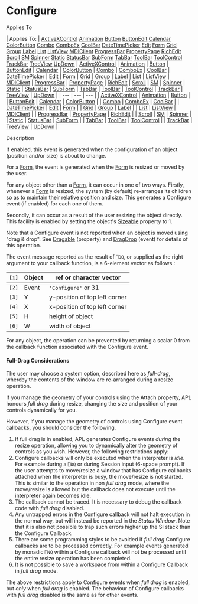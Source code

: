 




<h1 class="heading"><span class="name">Configure</span></h1>

Applies To

| Applies To: | [ActiveXControl](../a-z/activexcontrol.md) [Animation](../a-z/animation.md) [Button](../a-z/button.md) [ButtonEdit](../a-z/buttonedit.md) [Calendar](../a-z/calendar.md) [ColorButton](../a-z/colorbutton.md) [Combo](../a-z/combo.md) [ComboEx](../a-z/comboex.md) [CoolBar](../a-z/coolbar.md) [DateTimePicker](../a-z/datetimepicker.md) [Edit](../a-z/edit.md) [Form](../a-z/form.md) [Grid](../a-z/grid.md) [Group](../a-z/group.md) [Label](../a-z/label.md) [List](../a-z/list.md) [ListView](../a-z/listview.md) [MDIClient](../a-z/mdiclient.md) [ProgressBar](../a-z/progressbar.md) [PropertyPage](../a-z/propertypage.md) [RichEdit](../a-z/richedit.md) [Scroll](../a-z/scroll.md) [SM](../a-z/sm.md) [Spinner](../a-z/spinner.md) [Static](../a-z/static.md) [StatusBar](../a-z/statusbar.md) [SubForm](../a-z/subform.md) [TabBar](../a-z/tabbar.md) [ToolBar](../a-z/toolbar.md) [ToolControl](../a-z/toolcontrol.md) [TrackBar](../a-z/trackbar.md) [TreeView](../a-z/treeview.md) [UpDown](../a-z/updown.md) | [ActiveXControl](../a-z/activexcontrol.md) | [Animation](../a-z/animation.md) | [Button](../a-z/button.md) | [ButtonEdit](../a-z/buttonedit.md) | [Calendar](../a-z/calendar.md) | [ColorButton](../a-z/colorbutton.md) | [Combo](../a-z/combo.md) | [ComboEx](../a-z/comboex.md) | [CoolBar](../a-z/coolbar.md) | [DateTimePicker](../a-z/datetimepicker.md) | [Edit](../a-z/edit.md) | [Form](../a-z/form.md) | [Grid](../a-z/grid.md) | [Group](../a-z/group.md) | [Label](../a-z/label.md) | [List](../a-z/list.md) | [ListView](../a-z/listview.md) | [MDIClient](../a-z/mdiclient.md) | [ProgressBar](../a-z/progressbar.md) | [PropertyPage](../a-z/propertypage.md) | [RichEdit](../a-z/richedit.md) | [Scroll](../a-z/scroll.md) | [SM](../a-z/sm.md) | [Spinner](../a-z/spinner.md) | [Static](../a-z/static.md) | [StatusBar](../a-z/statusbar.md) | [SubForm](../a-z/subform.md) | [TabBar](../a-z/tabbar.md) | [ToolBar](../a-z/toolbar.md) | [ToolControl](../a-z/toolcontrol.md) | [TrackBar](../a-z/trackbar.md) | [TreeView](../a-z/treeview.md) | [UpDown](../a-z/updown.md) |
| --- | --- | ---  |
| [ActiveXControl](../a-z/activexcontrol.md) | [Animation](../a-z/animation.md) | [Button](../a-z/button.md) |
| [ButtonEdit](../a-z/buttonedit.md) | [Calendar](../a-z/calendar.md) | [ColorButton](../a-z/colorbutton.md) |
| [Combo](../a-z/combo.md) | [ComboEx](../a-z/comboex.md) | [CoolBar](../a-z/coolbar.md) |
| [DateTimePicker](../a-z/datetimepicker.md) | [Edit](../a-z/edit.md) | [Form](../a-z/form.md) |
| [Grid](../a-z/grid.md) | [Group](../a-z/group.md) | [Label](../a-z/label.md) |
| [List](../a-z/list.md) | [ListView](../a-z/listview.md) | [MDIClient](../a-z/mdiclient.md) |
| [ProgressBar](../a-z/progressbar.md) | [PropertyPage](../a-z/propertypage.md) | [RichEdit](../a-z/richedit.md) |
| [Scroll](../a-z/scroll.md) | [SM](../a-z/sm.md) | [Spinner](../a-z/spinner.md) |
| [Static](../a-z/static.md) | [StatusBar](../a-z/statusbar.md) | [SubForm](../a-z/subform.md) |
| [TabBar](../a-z/tabbar.md) | [ToolBar](../a-z/toolbar.md) | [ToolControl](../a-z/toolcontrol.md) |
| [TrackBar](../a-z/trackbar.md) | [TreeView](../a-z/treeview.md) | [UpDown](../a-z/updown.md) |


Description


If enabled, this event is generated when the configuration of an object
(position and/or size) is about to change.



For a [Form](../a-z/form.md), the event is generated when the [Form](../a-z/form.md) is resized or moved by the user.


For any object other than a [Form](../a-z/form.md), it can
occur in one of two ways. Firstly, whenever a [Form](../a-z/form.md) is resized, the system (by default) re-arranges its children so as to maintain
their relative position and size. This generates a Configure event (if enabled)
for each one of them.


Secondly, it can occur as a result of the user resizing the object directly.
This facility is enabled by setting the object's [Sizeable](../a-z/sizeable.md) property to 1.


Note that a Configure event is not reported when an object is moved
using "drag & drop". See [Dragable](../a-z/dragable.md) (property) and [DragDrop](../a-z/dragdrop.md) (event) for details
of this operation.



The event message reported as the result of `⎕DQ`,
or supplied as the right argument to your callback function, is a 6-element
vector as follows :

| `[1]` | Object | ref or character vector |
| --- | --- | ---  |
| `[2]` | Event | `'Configure'` or 31 |
| `[3]` | Y | y-position of top left corner |
| `[4]` | X | x-position of top left corner |
| `[5]` | H | height of object |
| `[6]` | W | width of object |



For any object, the operation can be prevented by returning a scalar 0 from
the callback function associated with the Configure event.

#### Full-Drag Considerations


The user may choose a system option, described here as *full-drag*,
whereby the contents of the window are re-arranged during a resize operation.


If you manage the geometry of your controls using the Attach property, APL
honours *full drag* during resize, changing the size and position of your
controls dynamically for you.


However, if you manage the geometry of controls using Configure event
callbacks, you should consider the following.

1. If full drag is in enabled, APL generates Configure events *during* the resize operation, allowing you to dynamically alter the geometry of
    controls as you wish. However, the following restrictions apply:
2. Configure callbacks will only be executed when the interpreter is *idle*.
    For example during a `⎕DQ` or
    during Session input (6-space prompt). If the user attempts to move/resize a
    window that has Configure callbacks attached when the interpreter is busy,
    the move/resize is not started. This is similar to the operation in non *full
    drag* mode, where the move/resize is allowed but the callback does not
    execute until the interpreter again becomes idle.
3. The callback cannot be traced. It is necessary to debug the callback code
    with *full drag* disabled.
4. Any untrapped errors in the Configure callback will not halt execution in
    the normal way, but will instead be reported in the *Status Window*.
    Note that it is also not possible to trap such errors higher up the SI stack
    than the Configure Callback.
5. There are some programming styles to be avoided if *full drag* Configure callbacks are to be processed correctly. For example events
    generated by monadic `⎕NQ` within
    a Configure callback will not be processed until the entire resize operation
    has been completed.
6. It is not possible to save a workspace from within a Configure Callback in
    *full drag* mode.

The above restrictions apply to Configure events when *full drag* is
enabled, but *only* when *full drag* is enabled. The behaviour of
Configure callbacks with *full drag* disabled is the same as for other
events.


